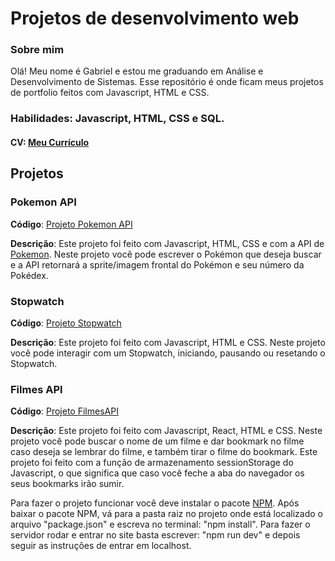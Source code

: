 # Projetos de desenvolvimento web

### Sobre mim

Olá! Meu nome é Gabriel e estou me graduando em Análise e Desenvolvimento de Sistemas. Esse repositório é onde ficam meus projetos de portfolio feitos com Javascript, HTML e CSS.

### **Habilidades**: Javascript, HTML, CSS e SQL.

#### **CV**: [Meu Currículo](https://github.com/gpedro-stack/dev_web/blob/main/Gabriel%20Pedro%2C%20CV.pdf)

## Projetos

### Pokemon API

**Código**: [Projeto Pokemon API](https://github.com/gpedro-stack/dev_web/tree/main/Pokemon%20API)

**Descrição**: Este projeto foi feito com Javascript, HTML, CSS e com a API de [Pokemon](https://pokeapi.co). Neste projeto você pode escrever o Pokémon que deseja buscar e a API retornará a sprite/imagem frontal do Pokémon e seu número da Pokédex.

### Stopwatch

**Código**: [Projeto Stopwatch](https://github.com/gpedro-stack/dev_web/tree/main/Stopwatch)

**Descrição**: Este projeto foi feito com Javascript, HTML e CSS. Neste projeto você pode interagir com um Stopwatch, iniciando, pausando ou resetando o Stopwatch.

### Filmes API

**Código**: [Projeto FilmesAPI](https://github.com/gpedro-stack/dev_web/tree/main/MovieAPI/movie-api-app)

**Descrição**: Este projeto foi feito com Javascript, React, HTML e CSS. Neste projeto você pode buscar o nome de um filme e dar bookmark no filme caso deseja se lembrar do filme, e também tirar o filme do bookmark. Este projeto foi feito com a função de armazenamento sessionStorage do Javascript, o que significa que caso você feche a aba do navegador os seus bookmarks irão sumir.

Para fazer o projeto funcionar você deve instalar o pacote [NPM](https://nodejs.org/en/download/package-manager). Após baixar o pacote NPM, vá para a pasta raiz no projeto onde está localizado o arquivo "package.json" e escreva no terminal: "npm install". Para fazer o servidor rodar e entrar no site basta escrever: "npm run dev" e depois seguir as instruções de entrar em localhost.
